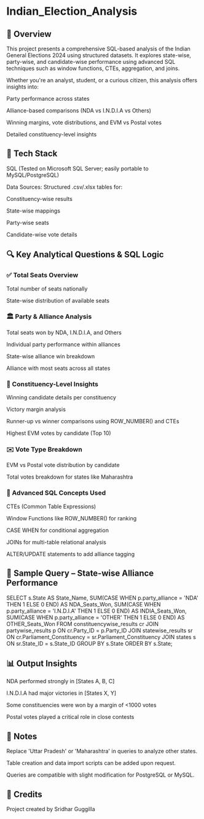 # Indian_Election_Analysis

## 📌 Overview
This project presents a comprehensive SQL-based analysis of the Indian General Elections 2024 using structured datasets. It explores state-wise, party-wise, and candidate-wise performance using advanced SQL techniques such as window functions, CTEs, aggregation, and joins.

Whether you're an analyst, student, or a curious citizen, this analysis offers insights into:

Party performance across states

Alliance-based comparisons (NDA vs I.N.D.I.A vs Others)

Winning margins, vote distributions, and EVM vs Postal votes

Detailed constituency-level insights


## 🧰 Tech Stack
SQL (Tested on Microsoft SQL Server; easily portable to MySQL/PostgreSQL)

Data Sources: Structured .csv/.xlsx tables for:

Constituency-wise results

State-wise mappings

Party-wise seats

Candidate-wise vote details


## 🔍 Key Analytical Questions & SQL Logic
### ✅ Total Seats Overview
Total number of seats nationally

State-wise distribution of available seats

### 🏛️ Party & Alliance Analysis
Total seats won by NDA, I.N.D.I.A, and Others

Individual party performance within alliances

State-wise alliance win breakdown

Alliance with most seats across all states

### 🎯 Constituency-Level Insights
Winning candidate details per constituency

Victory margin analysis

Runner-up vs winner comparisons using ROW_NUMBER() and CTEs

Highest EVM votes by candidate (Top 10)

### ✉️ Vote Type Breakdown
EVM vs Postal vote distribution by candidate

Total votes breakdown for states like Maharashtra


### 🧠 Advanced SQL Concepts Used
CTEs (Common Table Expressions)

Window Functions like ROW_NUMBER() for ranking

CASE WHEN for conditional aggregation

JOINs for multi-table relational analysis

ALTER/UPDATE statements to add alliance tagging

## 📌 Sample Query – State-wise Alliance Performance
SELECT 
    s.State AS State_Name,
    SUM(CASE WHEN p.party_alliance = 'NDA' THEN 1 ELSE 0 END) AS NDA_Seats_Won,
    SUM(CASE WHEN p.party_alliance = 'I.N.D.I.A' THEN 1 ELSE 0 END) AS INDIA_Seats_Won,
    SUM(CASE WHEN p.party_alliance = 'OTHER' THEN 1 ELSE 0 END) AS OTHER_Seats_Won
FROM 
    constituencywise_results cr
JOIN partywise_results p ON cr.Party_ID = p.Party_ID
JOIN statewise_results sr ON cr.Parliament_Constituency = sr.Parliament_Constituency
JOIN states s ON sr.State_ID = s.State_ID
GROUP BY s.State
ORDER BY s.State;


## 📊 Output Insights
NDA performed strongly in [States A, B, C]

I.N.D.I.A had major victories in [States X, Y]

Some constituencies were won by a margin of <1000 votes

Postal votes played a critical role in close contests


## 📎 Notes
Replace 'Uttar Pradesh' or 'Maharashtra' in queries to analyze other states.

Table creation and data import scripts can be added upon request.

Queries are compatible with slight modification for PostgreSQL or MySQL.

## 🙌 Credits
Project created by Sridhar Guggilla


